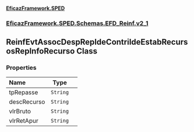 #### [EficazFramework.SPED](EficazFrameworkSPED.md 'EficazFramework SPED')
### [EficazFramework.SPED.Schemas.EFD_Reinf.v2_1](EficazFramework.SPED.Schemas.EFD_Reinf.v2_1.md 'EficazFramework.SPED.Schemas.EFD_Reinf.v2_1')

## ReinfEvtAssocDespRepIdeContriIdeEstabRecursosRepInfoRecurso Class
### Properties

| Name | Type | |
| :--- | :---: | :--- |
| tpRepasse | `String` |  |
| descRecurso | `String` |  |
| vlrBruto | `String` |  |
| vlrRetApur | `String` |  |
